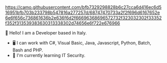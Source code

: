 https://camo.githubusercontent.com/bfb7329298828b6c27cca6d416ec6d516951bfb703b233798b547816a277257d/68747470733a2f2f696d6167652e6e6f656c736861636b2e636f6d2f66696368696572732f323032302f33352f352f313539383630313338302d74656e6f722e676966

👋 Hello! I am a Developer based in Italy.
- 🖥️ I can work with C#, Visual Basic, Java, Javascript, Python, Batch, Bash and PHP.
- 🌱 I'm currently learning IT Security.

<!---
Fl1n3/Fl1n3 is a ✨ special ✨ repository because its `README.md` (this file) appears on your GitHub profile.
You can click the Preview link to take a look at your changes.
--->
